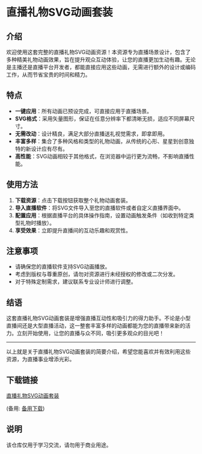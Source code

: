 # 直播礼物SVG动画套装

## 介绍

欢迎使用这套完整的直播礼物SVG动画资源！本资源专为直播场景设计，包含了多种精美礼物动画效果，旨在提升观众互动体验，让您的直播更加生动有趣。无论是主播还是直播平台开发者，都能直接应用这些动画，无需进行额外的设计或编码工作，从而节省宝贵的时间和精力。

## 特点

- **一键应用**：所有动画已预设完成，可直接应用于直播场景。
- **SVG格式**：采用矢量图形，保证在任意分辨率下都清晰无损，适应不同屏幕尺寸。
- **无需改动**：设计精良，满足大部分直播送礼视觉需求，即拿即用。
- **丰富多样**：集合了多种风格和类型的礼物动画，从传统的心形、星星到创意独特的新设计应有尽有。
- **高性能**：SVG动画相较于其他格式，在浏览器中运行更为流畅，不影响直播性能。

## 使用方法

1. **下载资源**：点击下载按钮获取整个礼物动画套装。
2. **导入直播软件**：将SVG文件导入至您的直播软件或者自定义直播界面中。
3. **配置应用**：根据直播平台的具体操作指南，设置动画触发条件（如收到特定类型礼物时播放）。
4. **享受效果**：立即提升直播间的互动乐趣和观赏性。

## 注意事项

- 请确保您的直播软件支持SVG动画播放。
- 考虑到版权与尊重原创，请勿对资源进行未经授权的修改或二次分发。
- 对于特殊定制需求，建议联系专业设计师进行调整。

## 结语

这套直播礼物SVG动画套装是增强直播互动性和吸引力的得力助手。不论是小型直播间还是大型直播活动，这一整套丰富多样的动画都能为您的直播带来新的活力。立刻开始使用，让您的直播与众不同，吸引更多观众的目光吧！

---

以上就是关于直播礼物SVG动画套装的简要介绍，希望您能喜欢并有效利用这些资源，为直播事业增添光彩。

## 下载链接
[直播礼物SVG动画套装](https://pan.quark.cn/s/78ea7cf9df4c) 

(备用: [备用下载](https://pan.baidu.com/s/1Cuj9pPBGjLYbRReDCxvL3A?pwd=1234))

## 说明

该仓库仅用于学习交流，请勿用于商业用途。
